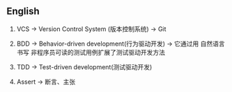 ## English

1. VCS -> Version Control System (版本控制系统) -> Git

2. BDD -> Behavior-driven development(行为驱动开发) -> 它通过用 自然语言书写 非程序员可读的测试用例扩展了测试驱动开发方法

3. TDD -> Test-driven development(测试驱动开发)

4. Assert -> 断言、主张